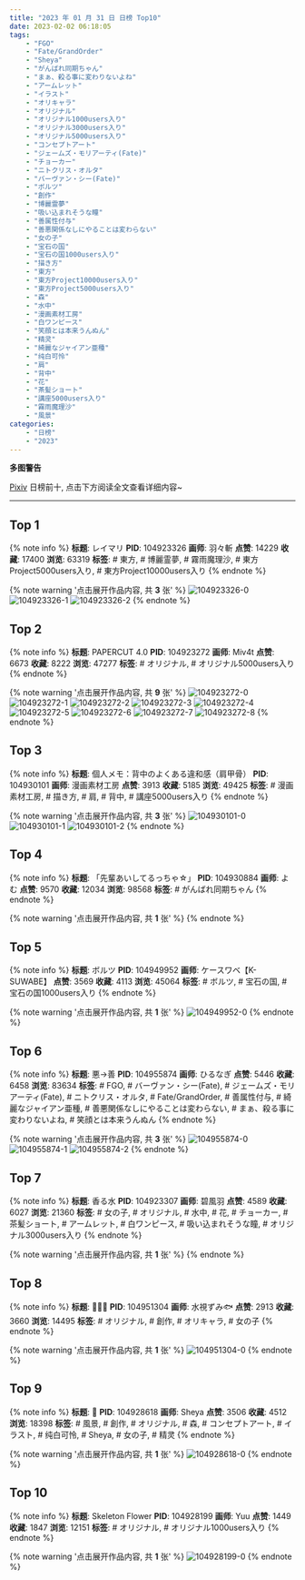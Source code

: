 ```yaml
---
title: "2023 年 01 月 31 日 日榜 Top10"
date: 2023-02-02 06:18:05
tags:
    - "FGO"
    - "Fate/GrandOrder"
    - "Sheya"
    - "がんばれ同期ちゃん"
    - "まぁ、殺る事に変わりないよね"
    - "アームレット"
    - "イラスト"
    - "オリキャラ"
    - "オリジナル"
    - "オリジナル1000users入り"
    - "オリジナル3000users入り"
    - "オリジナル5000users入り"
    - "コンセプトアート"
    - "ジェームズ・モリアーティ(Fate)"
    - "チョーカー"
    - "ニトクリス・オルタ"
    - "バーヴァン・シー(Fate)"
    - "ボルツ"
    - "創作"
    - "博麗霊夢"
    - "吸い込まれそうな瞳"
    - "善属性付与"
    - "善悪関係なしにやることは変わらない"
    - "女の子"
    - "宝石の国"
    - "宝石の国1000users入り"
    - "描き方"
    - "東方"
    - "東方Project10000users入り"
    - "東方Project5000users入り"
    - "森"
    - "水中"
    - "漫画素材工房"
    - "白ワンピース"
    - "笑顔とは本来うんぬん"
    - "精灵"
    - "綺麗なジャイアン亜種"
    - "纯白可怜"
    - "肩"
    - "背中"
    - "花"
    - "茶髪ショート"
    - "講座5000users入り"
    - "霧雨魔理沙"
    - "風景"
categories:
    - "日榜"
    - "2023"
---
```


<i class="fa fa-triangle-exclamation"></i>**多图警告**<i class="fa fa-triangle-exclamation"></i>

[Pixiv](https://www.pixiv.net/) 日榜前十, 点击下方阅读全文查看详细内容~

<!-- more -->

---

## Top 1

{% note info %}
**标题**: レイマリ
**PID**: 104923326 **画师**: 羽々斬
**点赞**: 14229 **收藏**: 17400 **浏览**: 63319
**标签**: # 東方, # 博麗霊夢, # 霧雨魔理沙, # 東方Project5000users入り, # 東方Project10000users入り
{% endnote %}

{% note warning '点击展开作品内容, 共 **3** 张' %}
![104923326-0](https://i.pixiv.re/img-original/img/2023/01/30/00/01/44/104923326_p0.png)
![104923326-1](https://i.pixiv.re/img-original/img/2023/01/30/00/01/44/104923326_p1.png)
![104923326-2](https://i.pixiv.re/img-original/img/2023/01/30/00/01/44/104923326_p2.png)
{% endnote %}

## Top 2

{% note info %}
**标题**: PAPERCUT 4.0
**PID**: 104923272 **画师**: Miv4t
**点赞**: 6673 **收藏**: 8222 **浏览**: 47277
**标签**: # オリジナル, # オリジナル5000users入り
{% endnote %}

{% note warning '点击展开作品内容, 共 **9** 张' %}
![104923272-0](https://i.pixiv.re/img-original/img/2023/01/30/00/01/17/104923272_p0.jpg)
![104923272-1](https://i.pixiv.re/img-original/img/2023/01/30/00/01/17/104923272_p1.jpg)
![104923272-2](https://i.pixiv.re/img-original/img/2023/01/30/00/01/17/104923272_p2.jpg)
![104923272-3](https://i.pixiv.re/img-original/img/2023/01/30/00/01/17/104923272_p3.jpg)
![104923272-4](https://i.pixiv.re/img-original/img/2023/01/30/00/01/17/104923272_p4.jpg)
![104923272-5](https://i.pixiv.re/img-original/img/2023/01/30/00/01/17/104923272_p5.jpg)
![104923272-6](https://i.pixiv.re/img-original/img/2023/01/30/00/01/17/104923272_p6.jpg)
![104923272-7](https://i.pixiv.re/img-original/img/2023/01/30/00/01/17/104923272_p7.jpg)
![104923272-8](https://i.pixiv.re/img-original/img/2023/01/30/00/01/17/104923272_p8.jpg)
{% endnote %}

## Top 3

{% note info %}
**标题**: 個人メモ：背中のよくある違和感（肩甲骨）
**PID**: 104930101 **画师**: 漫画素材工房
**点赞**: 3913 **收藏**: 5185 **浏览**: 49425
**标签**: # 漫画素材工房, # 描き方, # 肩, # 背中, # 講座5000users入り
{% endnote %}

{% note warning '点击展开作品内容, 共 **3** 张' %}
![104930101-0](https://i.pixiv.re/img-original/img/2023/01/30/07/00/07/104930101_p0.jpg)
![104930101-1](https://i.pixiv.re/img-original/img/2023/01/30/07/00/07/104930101_p1.jpg)
![104930101-2](https://i.pixiv.re/img-original/img/2023/01/30/07/00/07/104930101_p2.jpg)
{% endnote %}

## Top 4

{% note info %}
**标题**: 「先輩あいしてるっちゃ☆」
**PID**: 104930884 **画师**: よむ
**点赞**: 9570 **收藏**: 12034 **浏览**: 98568
**标签**: # がんばれ同期ちゃん
{% endnote %}

{% note warning '点击展开作品内容, 共 **1** 张' %}
{% endnote %}

## Top 5

{% note info %}
**标题**: ボルツ
**PID**: 104949952 **画师**: ケースワベ【K-SUWABE】
**点赞**: 3569 **收藏**: 4113 **浏览**: 45064
**标签**: # ボルツ, # 宝石の国, # 宝石の国1000users入り
{% endnote %}

{% note warning '点击展开作品内容, 共 **1** 张' %}
![104949952-0](https://i.pixiv.re/img-original/img/2023/01/31/00/00/52/104949952_p0.jpg)
{% endnote %}

## Top 6

{% note info %}
**标题**: 悪→善
**PID**: 104955874 **画师**: ひるなぎ
**点赞**: 5446 **收藏**: 6458 **浏览**: 83634
**标签**: # FGO, # バーヴァン・シー(Fate), # ジェームズ・モリアーティ(Fate), # ニトクリス・オルタ, # Fate/GrandOrder, # 善属性付与, # 綺麗なジャイアン亜種, # 善悪関係なしにやることは変わらない, # まぁ、殺る事に変わりないよね, # 笑顔とは本来うんぬん
{% endnote %}

{% note warning '点击展开作品内容, 共 **3** 张' %}
![104955874-0](https://i.pixiv.re/img-original/img/2023/01/31/06/00/03/104955874_p0.jpg)
![104955874-1](https://i.pixiv.re/img-original/img/2023/01/31/06/00/03/104955874_p1.jpg)
![104955874-2](https://i.pixiv.re/img-original/img/2023/01/31/06/00/03/104955874_p2.jpg)
{% endnote %}

## Top 7

{% note info %}
**标题**: 香る水
**PID**: 104923307 **画师**: 碧風羽
**点赞**: 4589 **收藏**: 6027 **浏览**: 21360
**标签**: # 女の子, # オリジナル, # 水中, # 花, # チョーカー, # 茶髪ショート, # アームレット, # 白ワンピース, # 吸い込まれそうな瞳, # オリジナル3000users入り
{% endnote %}

{% note warning '点击展开作品内容, 共 **1** 张' %}
{% endnote %}

## Top 8

{% note info %}
**标题**: 💚💜🖤
**PID**: 104951304 **画师**: 水視ずみ🐟
**点赞**: 2913 **收藏**: 3660 **浏览**: 14495
**标签**: # オリジナル, # 創作, # オリキャラ, # 女の子
{% endnote %}

{% note warning '点击展开作品内容, 共 **1** 张' %}
![104951304-0](https://i.pixiv.re/img-original/img/2023/01/31/00/37/49/104951304_p0.png)
{% endnote %}

## Top 9

{% note info %}
**标题**: 🦋
**PID**: 104928618 **画师**: Sheya
**点赞**: 3506 **收藏**: 4512 **浏览**: 18398
**标签**: # 風景, # 創作, # オリジナル, # 森, # コンセプトアート, # イラスト, # 纯白可怜, # Sheya, # 女の子, # 精灵
{% endnote %}

{% note warning '点击展开作品内容, 共 **1** 张' %}
![104928618-0](https://i.pixiv.re/img-original/img/2023/01/30/04/11/43/104928618_p0.jpg)
{% endnote %}

## Top 10

{% note info %}
**标题**: Skeleton Flower
**PID**: 104928199 **画师**: Yuu
**点赞**: 1449 **收藏**: 1847 **浏览**: 12151
**标签**: # オリジナル, # オリジナル1000users入り
{% endnote %}

{% note warning '点击展开作品内容, 共 **1** 张' %}
![104928199-0](https://i.pixiv.re/img-original/img/2023/01/30/03/34/00/104928199_p0.jpg)
{% endnote %}
